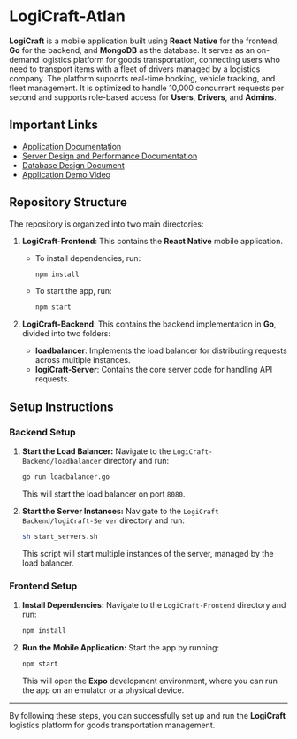 # LogiCraft-Atlan

**LogiCraft** is a mobile application built using **React Native** for the frontend, **Go** for the backend, and **MongoDB** as the database. It serves as an on-demand logistics platform for goods transportation, connecting users who need to transport items with a fleet of drivers managed by a logistics company. The platform supports real-time booking, vehicle tracking, and fleet management. It is optimized to handle 10,000 concurrent requests per second and supports role-based access for **Users**, **Drivers**, and **Admins**.

## Important Links

- [Application Documentation](https://docs.google.com/document/d/19y_2Z2h8a4nK_kznD7BpTyaijFbSvPBnF-2k-PqFUpI/edit?usp=sharing)
- [Server Design and Performance Documentation](https://docs.google.com/document/d/1XsRCAhwCMktE8sa5x5Ug_TZKpJUFlj9lO4Z_fmu4F5U/edit?usp=sharing)
- [Database Design Document](https://docs.google.com/document/d/1GbG00t6es6XD8rnQmQBWQ5MXRXZyd3XpYeCh5JLNLN0/edit?usp=sharing)
- [Application Demo Video](https://drive.google.com/file/d/1spds-vsX7Ds7xGDg384MLyLvPwamXRqu/view?usp=sharing)

## Repository Structure

The repository is organized into two main directories:

1. **LogiCraft-Frontend**: This contains the **React Native** mobile application.

   - To install dependencies, run:
     ```bash
     npm install
     ```
   - To start the app, run:
     ```bash
     npm start
     ```

2. **LogiCraft-Backend**: This contains the backend implementation in **Go**, divided into two folders:
   
   - **loadbalancer**: Implements the load balancer for distributing requests across multiple instances.
   - **logiCraft-Server**: Contains the core server code for handling API requests.

## Setup Instructions

### Backend Setup

1. **Start the Load Balancer:**
   Navigate to the `LogiCraft-Backend/loadbalancer` directory and run:
   ```bash
   go run loadbalancer.go
   ```
   This will start the load balancer on port `8080`.

2. **Start the Server Instances:**
   Navigate to the `LogiCraft-Backend/logiCraft-Server` directory and run:
   ```bash
   sh start_servers.sh
   ```
   This script will start multiple instances of the server, managed by the load balancer.

### Frontend Setup

1. **Install Dependencies:**
   Navigate to the `LogiCraft-Frontend` directory and run:
   ```bash
   npm install
   ```

2. **Run the Mobile Application:**
   Start the app by running:
   ```bash
   npm start
   ```
   This will open the **Expo** development environment, where you can run the app on an emulator or a physical device.

---

By following these steps, you can successfully set up and run the **LogiCraft** logistics platform for goods transportation management.
